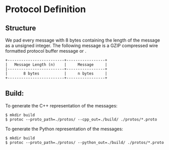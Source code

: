 # Protocol Definition

## Structure
We pad every message with 8 bytes containing the length of the message as a
unsigned integer. The following message is a GZIP compressed wire formatted
protocol buffer message <RequestContainer> or <ResponseContainer>.
```
+-------------------------+-----------------+
|   Message Length (n)    |     Message     |
|-------------------------+-----------------+
|       8 bytes           |     n bytes     |
+-------------------------+-----------------+
```

## Build:
To generate the C++ representation of the messages:
```
$ mkdir build
$ protoc --proto_path=./protos/ --cpp_out=./build/ ./protos/*.proto
```

To generate the Python representation of the messages:
```
$ mkdir build
$ protoc --proto_path=./protos/ --python_out=./build/ ./protos/*.proto
```

